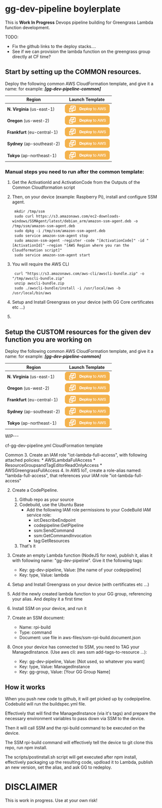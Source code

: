 # gg-dev-pipeline boylerplate

This is **Work In Progress** Devops pipeline building for Greengrass Lambda function development.

TODO:

* Fix the github links to the deploy stacks....
* See if we can provision the lambda function on the greengrass group directly at CF time?

## Start by setting up the COMMON resources.

Deploy the following common AWS CloudFormation template, and give it a name: for example: ***[gg-dev-pipeline-common]***

Region | Launch Template
------------ | -------------
**N. Virginia** (us-east-1) | [![Launch Common Stack into N. Virginia with CloudFormation](/images/deploy-to-aws.png)](https://console.aws.amazon.com/cloudformation/home?region=us-east-1#/stacks/new?stackName=gg-dev-pipeline-common&templateURL=)
**Oregon** (us-west-2) | [![Launch Common Stack into Oregon with CloudFormation](/images/deploy-to-aws.png)](https://console.aws.amazon.com/cloudformation/home?region=us-west-2#/stacks/new?stackName=gg-dev-pipeline-common&templateURL=)
**Frankfurt** (eu-central-1) | [![Launch Common Stack into Frankfurt with CloudFormation](/images/deploy-to-aws.png)](https://console.aws.amazon.com/cloudformation/home?region=eu-central-1#/stacks/new?stackName=gg-dev-pipeline-common&templateURL=)
**Sydney** (ap-southeast-2) | [![Launch Common Stack into Sydney with CloudFormation](/images/deploy-to-aws.png)](https://console.aws.amazon.com/cloudformation/home?region=ap-southeast-2#/stacks/new?stackName=gg-dev-pipeline-common&templateURL=)
**Tokyo** (ap-northeast-1) | [![Launch Common Stack into Tokyo with CloudFormation](/images/deploy-to-aws.png)](https://console.aws.amazon.com/cloudformation/home?region=ap-northeast-1#/stacks/new?stackName=gg-dev-pipeline-common&templateURL=)


### **Manual steps** you need to run after the common template:

1. Get the ActivationId and ActivationCode from the Outputs of the Common Cloudformation script
2. Then, on your device (example: Raspberry Pi), install and configure SSM agent.

		mkdir /tmp/ssm
		sudo curl https://s3.amazonaws.com/ec2-downloads-windows/SSMAgent/latest/debian_arm/amazon-ssm-agent.deb -o /tmp/ssm/amazon-ssm-agent.deb
		sudo dpkg -i /tmp/ssm/amazon-ssm-agent.deb
		sudo service amazon-ssm-agent stop
		sudo amazon-ssm-agent -register -code "[ActivationCode]" -id "[ActivationId]" –region "[AWS Region where you ran the Cloudformation script]"
		sudo service amazon-ssm-agent start

3. You will require the AWS CLI

		curl "https://s3.amazonaws.com/aws-cli/awscli-bundle.zip" -o "/tmp/awscli-bundle.zip"
		unzip awscli-bundle.zip
		sudo ./awscli-bundle/install -i /usr/local/aws -b /usr/local/bin/aws

4. Setup and Install Greengrass on your device (with GG Core certificates etc ...)
5. 

## Setup the CUSTOM resources for the given dev function you are working on

Deploy the following common AWS CloudFormation template, and give it a name: for example: ***[gg-dev-pipeline-common]***

Region | Launch Template
------------ | -------------
**N. Virginia** (us-east-1) | [![Launch Custom dev function Stack into N. Virginia with CloudFormation](/images/deploy-to-aws.png)](https://console.aws.amazon.com/cloudformation/home?region=us-east-1#/stacks/new?stackName=gg-dev-pipeline-test&templateURL=)
**Oregon** (us-west-2) | [![Launch Custom dev function  Stack into Oregon with CloudFormation](/images/deploy-to-aws.png)](https://console.aws.amazon.com/cloudformation/home?region=us-west-2#/stacks/new?stackName=gg-dev-pipeline-test&templateURL=)
**Frankfurt** (eu-central-1) | [![Launch Custom dev function Stack into Frankfurt with CloudFormation](/images/deploy-to-aws.png)](https://console.aws.amazon.com/cloudformation/home?region=eu-central-1#/stacks/new?stackName=gg-dev-pipeline-test&templateURL=)
**Sydney** (ap-southeast-2) | [![Launch Custom dev function Stack into Sydney with CloudFormation](/images/deploy-to-aws.png)](https://console.aws.amazon.com/cloudformation/home?region=ap-southeast-2#/stacks/new?stackName=gg-dev-pipeline-test&templateURL=)
**Tokyo** (ap-northeast-1) | [![Launch Custom dev function Stack into Tokyo with CloudFormation](/images/deploy-to-aws.png)](https://console.aws.amazon.com/cloudformation/home?region=ap-northeast-1#/stacks/new?stackName=gg-dev-pipeline-test&templateURL=)













WIP---

cf-gg-dev-pipeline.yml CloudFormation template

Common
3. Create an IAM role "iot-lambda-full-access", with following attached policies:
	* AWSLambdaFullAccess
	* ResourceGroupsandTagEditorReadOnlyAccess
	* AWSGreengrassFullAccess
4. In AWS IoT, create a role-alias named: "lambda-full-access", that references your IAM role "iot-lambda-full-access"


2. Create a CodePipeline.
	1. Github repo as your source
	2. Codebuild, use the Ubuntu Base
		* Add the following IAM role permissions to your CodeBuild IAM service role:
			*  iot:DescribeEndpoint
			*  codepipeline:GetPipeline
			*  ssm:SendCommand
			*  ssm:GetCommandInvocation
			*  tag:GetResources
	3. That's it


6. Create an empty Lambda function (NodeJS for now), publish it, alias it with following name: "gg-dev-pipeline". Give it the following tags:
	* Key: gg-dev-pipeline, Value: [the name of your codepipeline]
	* Key: type, Value: lambda



5. Setup and Install Greengrass on your device (with certificates etc ...)
7. Add the newly created lambda function to your GG group, referencing your alias. And deploy it a first time
8. Install SSM on your device, and run it    
9. Create an SSM document:
	* Name: rpi-build
	* Type: command
	* Document: use file in aws-files/ssm-rpi-build.document.json
10. Once your device has connected to SSM, you need to TAG your ManagedInstance. (Use aws cli: aws ssm add-tags-to-resource ...):
	* Key: gg-dev-pipeline, Value: [Not used, so whatever you want]
	* Key: type, Value: ManagedInstance
	* Key: gg-group, Value: [Your GG Group Name]

## How it works

When you push new code to github, it will get picked up by codepipeline.
Codebuild will run the buildspec.yml file.

Effectively that will find the ManagedInstance (via it's tags) and prepare the necessary environment variables to pass down via SSM to the device.

Then it will call SSM and the rpi-build command to be executed on the device.

The SSM rpi-build command will effectively tell the device to git clone this repo, run npm install.

The scripts/postinstall.sh script will get executed after npm install, effectively packaging up the resulting code, updload it to Lambda, publish an new version, set the alias, and ask GG to redeploy.

# DISCLAIMER
This is work in progress. Use at your own risk!

